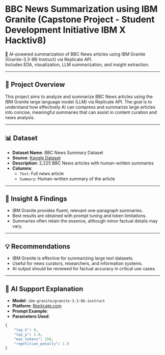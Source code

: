 # BBC News Summarization using IBM Granite (Capstone Project - Student Development Initiative IBM X Hacktiv8)

🚀 AI-powered summarization of BBC News articles using IBM Granite (Granite-3.3-8B-Instruct) via Replicate API.  
Includes EDA, visualization, LLM summarization, and insight extraction.

---

## 📌 Project Overview

This project aims to analyze and summarize BBC News articles using the IBM Granite large language model (LLM) via Replicate API. The goal is to understand how effectively AI can compress and summarize large articles into concise, meaningful summaries that can assist in content curation and news analysis.

---

## 📊 Dataset

- **Dataset Name**: BBC News Summary Dataset  
- **Source**: [Kaggle Dataset](https://www.kaggle.com/datasets/dignity45/bbc-news-summarycsv-format)
- **Description**: 2,225 BBC News articles with human-written summaries  
- **Columns**:
  - `Text`: Full news article
  - `Summary`: Human-written summary of the article

---

## 🧠 Insight & Findings

- IBM Granite provides fluent, relevant one-paragraph summaries.
- Best results are obtained with prompt tuning and token limitations.
- Summaries often retain the essence, although minor factual details may vary.

---

## 💡 Recommendations

- IBM Granite is effective for summarizing large text datasets.
- Useful for news curators, researchers, and information systems.
- AI output should be reviewed for factual accuracy in critical use cases.

---

## 🤖 AI Support Explanation

- **Model**: `ibm-granite/granite-3.3-8b-instruct`  
- **Platform**: [Replicate.com](https://replicate.com/ibm-granite/granite-3.3-8b-instruct)  
- **Prompt Example**:
- **Parameters Used**:
```python
{
    "top_k": 0,
    "top_p": 1.0,
    "max_tokens": 256,
    "repetition_penalty": 1.0
}
